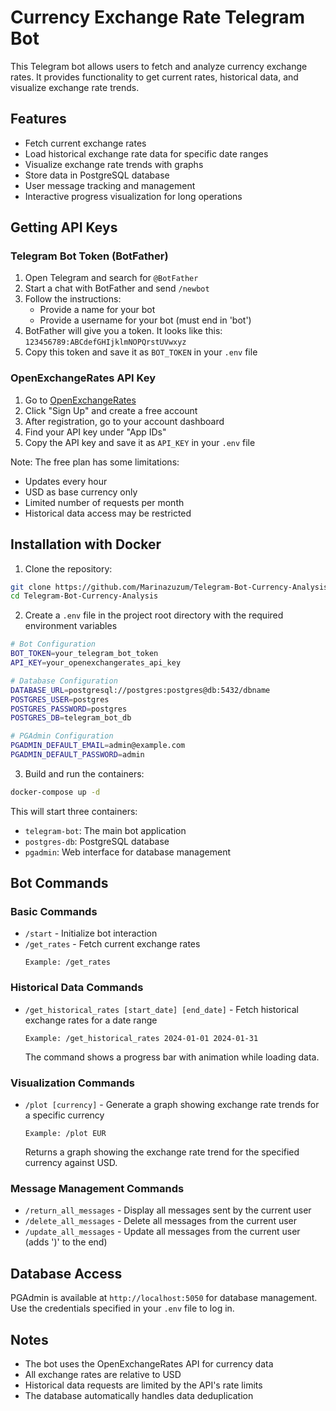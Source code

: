 # Currency Exchange Rate Telegram Bot

This Telegram bot allows users to fetch and analyze currency exchange rates. It provides functionality to get current rates, historical data, and visualize exchange rate trends.

## Features

- Fetch current exchange rates
- Load historical exchange rate data for specific date ranges
- Visualize exchange rate trends with graphs
- Store data in PostgreSQL database
- User message tracking and management
- Interactive progress visualization for long operations

## Getting API Keys

### Telegram Bot Token (BotFather)
1. Open Telegram and search for `@BotFather`
2. Start a chat with BotFather and send `/newbot`
3. Follow the instructions:
   - Provide a name for your bot
   - Provide a username for your bot (must end in 'bot')
4. BotFather will give you a token. It looks like this: `123456789:ABCdefGHIjklmNOPQrstUVwxyz`
5. Copy this token and save it as `BOT_TOKEN` in your `.env` file

### OpenExchangeRates API Key
1. Go to [OpenExchangeRates](https://openexchangerates.org/)
2. Click "Sign Up" and create a free account
3. After registration, go to your account dashboard
4. Find your API key under "App IDs"
5. Copy the API key and save it as `API_KEY` in your `.env` file

Note: The free plan has some limitations:
- Updates every hour
- USD as base currency only
- Limited number of requests per month
- Historical data access may be restricted

## Installation with Docker

1. Clone the repository:
```bash
git clone https://github.com/Marinazuzum/Telegram-Bot-Currency-Analysis.git
cd Telegram-Bot-Currency-Analysis
```

2. Create a `.env` file in the project root directory with the required environment variables

```bash
# Bot Configuration
BOT_TOKEN=your_telegram_bot_token
API_KEY=your_openexchangerates_api_key

# Database Configuration
DATABASE_URL=postgresql://postgres:postgres@db:5432/dbname
POSTGRES_USER=postgres
POSTGRES_PASSWORD=postgres
POSTGRES_DB=telegram_bot_db

# PGAdmin Configuration
PGADMIN_DEFAULT_EMAIL=admin@example.com
PGADMIN_DEFAULT_PASSWORD=admin
```

3. Build and run the containers:
```bash
docker-compose up -d
```

This will start three containers:
- `telegram-bot`: The main bot application
- `postgres-db`: PostgreSQL database
- `pgadmin`: Web interface for database management

## Bot Commands

### Basic Commands

- `/start` - Initialize bot interaction
- `/get_rates` - Fetch current exchange rates
  ```
  Example: /get_rates
  ```

### Historical Data Commands

- `/get_historical_rates [start_date] [end_date]` - Fetch historical exchange rates for a date range
  ```
  Example: /get_historical_rates 2024-01-01 2024-01-31
  ```
  The command shows a progress bar with animation while loading data.

### Visualization Commands

- `/plot [currency]` - Generate a graph showing exchange rate trends for a specific currency
  ```
  Example: /plot EUR
  ```
  Returns a graph showing the exchange rate trend for the specified currency against USD.

### Message Management Commands

- `/return_all_messages` - Display all messages sent by the current user
- `/delete_all_messages` - Delete all messages from the current user
- `/update_all_messages` - Update all messages from the current user (adds ')' to the end)

## Database Access

PGAdmin is available at `http://localhost:5050` for database management. Use the credentials specified in your `.env` file to log in.

## Notes

- The bot uses the OpenExchangeRates API for currency data
- All exchange rates are relative to USD
- Historical data requests are limited by the API's rate limits
- The database automatically handles data deduplication
